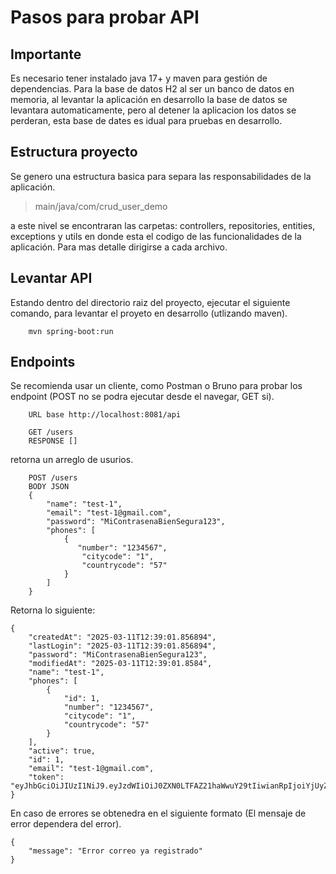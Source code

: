 # Pasos para probar API

## Importante

Es necesario tener instalado java 17+ y maven para gestión de dependencias.
Para la base de datos H2 al ser un banco de datos en memoria, al levantar la aplicación en desarrollo la base de datos se levantara automaticamente, pero al detener la aplicacion los datos se perderan, esta base de dates es idual para pruebas en desarrollo.

## Estructura proyecto

Se genero una estructura basica para separa las responsabilidades de la aplicación.

> main/java/com/crud_user_demo

a este nivel se encontraran las carpetas: controllers, repositories, entities, exceptions y utils en donde esta el codigo de las funcionalidades de la aplicación.
Para mas detalle dirigirse a cada archivo.

## Levantar API

Estando dentro del directorio raiz del proyecto, ejecutar el siguiente comando, para levantar el proyeto en desarrollo (utlizando maven).

```
    mvn spring-boot:run
```

## Endpoints

Se recomienda usar un cliente, como Postman o Bruno para probar los endpoint (POST no se podra ejecutar desde el navegar, GET si).

```
    URL base http://localhost:8081/api
```

```
    GET /users
    RESPONSE []
```

retorna un arreglo de usurios.

```
    POST /users
    BODY JSON
    {
        "name": "test-1",
        "email": "test-1@gmail.com",
        "password": "MiContrasenaBienSegura123",
        "phones": [
            {
               "number": "1234567",
                "citycode": "1",
                "countrycode": "57"
            }
        ]
    }
```

Retorna lo siguiente:

```
{
    "createdAt": "2025-03-11T12:39:01.856894",
    "lastLogin": "2025-03-11T12:39:01.856894",
    "password": "MiContrasenaBienSegura123",
    "modifiedAt": "2025-03-11T12:39:01.8584",
    "name": "test-1",
    "phones": [
        {
            "id": 1,
            "number": "1234567",
            "citycode": "1",
            "countrycode": "57"
        }
    ],
    "active": true,
    "id": 1,
    "email": "test-1@gmail.com",
    "token": "eyJhbGciOiJIUzI1NiJ9.eyJzdWIiOiJ0ZXN0LTFAZ21haWwuY29tIiwianRpIjoiYjUyZGFkOGQtMWFiNy00ZTE3LTkzYjktNjRmZjE2NWU4MTM4IiwiaWF0IjoxNzQxNzA3NTQxLCJleHAiOjE3NDE3MTQ3NDF9.2wI54JPJHqqRNg9OJWODH4k9z2jVryfM3xhY4aMPv8c"
}
```

En caso de errores se obtenedra en el siguiente formato (El mensaje de error dependera del error).

```
{
    "message": "Error correo ya registrado"
}
```
